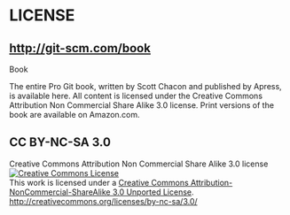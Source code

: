 # LICENSE

## http://git-scm.com/book
Book

The entire Pro Git book, written by Scott Chacon and published by Apress, is available here. All content is licensed under the Creative Commons Attribution Non Commercial Share Alike 3.0 license. Print versions of the book are available on Amazon.com. 


## CC BY-NC-SA 3.0
Creative Commons Attribution Non Commercial Share Alike 3.0 license
<a rel="license" href="http://creativecommons.org/licenses/by-nc-sa/3.0/"><img alt="Creative Commons License" style="border-width:0" src="http://i.creativecommons.org/l/by-nc-sa/3.0/88x31.png" /></a><br />This work is licensed under a <a rel="license" href="http://creativecommons.org/licenses/by-nc-sa/3.0/">Creative Commons Attribution-NonCommercial-ShareAlike 3.0 Unported License</a>.
http://creativecommons.org/licenses/by-nc-sa/3.0/

